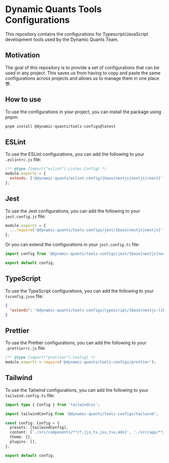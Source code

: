 # Dynamic Quants Tools Configurations

This repository contains the configurations for Typescript/JavaScript development tools used by the Dynamic Quants Team.

## Motivation

The goal of this repository is to provide a set of configurations that can be used in any project. This saves us from having to copy and paste the same configurations across projects and allows us to manage them in one place 😎.

## How to use

To use the configurations in your project, you can install the package using pnpm:

```bash
pnpm install @dynamic-quants/tools-configs@latest
```

## ESLint

To use the ESLint configurations, you can add the following to your `.eslintrc.js` file:

```javascript
/** @type {import("eslint").Linter.Config} */
module.exports = {
  extends: ['@dynamic-quants/eslint-config/{base|nestjs|nextjs|react}'],
};
```

## Jest

To use the Jest configurations, you can add the following to your `jest.config.js` file:

```javascript
module.exports = {
  ...require('@dynamic-quants/tools-configs/jest/{base|nestjs|nextjs}'),
};
```

Or you can extend the configurations in your `jest.config.ts` file:

```typescript
import config from '@dynamic-quants/tools-configs/jest/{base|nestjs|nextjs}';

export default config;
```

## TypeScript

To use the TypeScript configurations, you can add the following to your `tsconfig.json` file:

```json
{
  "extends": "@dynamic-quants/tools-configs/typescript/{base|nestjs-library|nestjs|nextjs|react-library}.json"
}
```

## Prettier

To use the Prettier configurations, you can add the following to your `.prettierrc.js` file:

```javascript
/** @type {import("prettier").Config} */
module.exports = require('@dynamic-quants/tools-configs/prettier');
```

## Tailwind

To use the Tailwind configurations, you can add the following to your `tailwind.config.ts` file:

```typescript
import type { Config } from 'tailwindcss';

import tailwindConfig from '@dynamic-quants/tools-configs/tailwind';

const config: Config = {
  presets: [tailwindConfig],
  content: ['./src/components/**/*.{js,ts,jsx,tsx,mdx}', './src/app/**/*.{js,ts,jsx,tsx,mdx}'],
  theme: {},
  plugins: [],
};

export default config;
```
